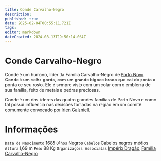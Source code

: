```yaml
---
title: Conde Carvalho-Negro
description: 
published: true
date: 2025-02-04T00:55:11.721Z
tags: 
editor: markdown
dateCreated: 2024-08-13T19:50:14.024Z
---
```


<!-- SUBTITLE: Visão geral sobre Conde Carvalho-Negro -->

# Conde Carvalho-Negro
Conde é um humano, líder da Família Carvalho-Negro de [Porto Novo](/lugares/plano-material/drafeon/sudeste-de-drafeon/porto-novo#porto-novo). Conde é um velho gordo, com um grande bigode braco que vai de ponta a ponta de seu rosto. Ele é sempre visto com um colar com o emblema de sua família, feito de metais e pedras preciosas.

Conde é um dos líderes das quatro grandes famílias de Porto Novo e como tal possui influencia nas decisões tomadas na região em um comitê comumente convocado por [Irien Galaniell](/individuos/irien-galaniell#irien-galaniell).

# Informações
`Data de Nascimento` 1685 
`Olhos` Negros
`Cabelos` Cabelos negros médios
`Altura` 1,69 m
`Peso` 88 Kg
`Organizações Associadas` [Império Dragão](/faccoes/nacoes/imperio-dragao#imperio-dragao), [Família Carvalho-Negro](/faccoes/faccoes-familiares/familia-carvalho-negro#familia-carvalho-negro)

